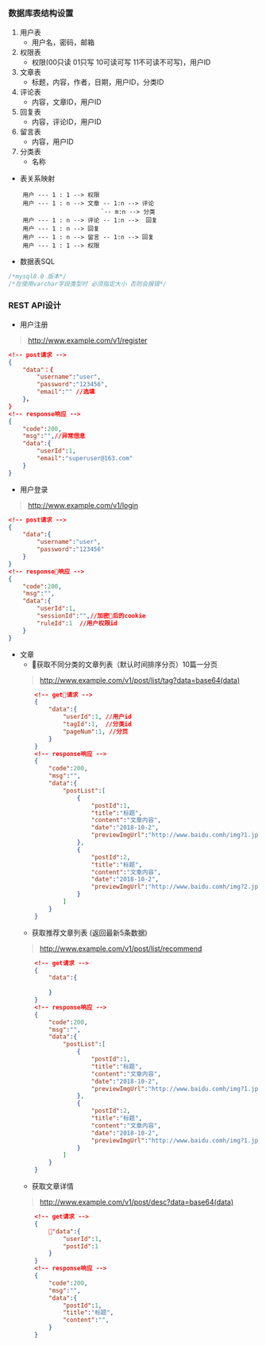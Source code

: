 ## 
### 数据库表结构设置
1. 用户表
    - 用户名，密码，邮箱
2. 权限表
    - 权限(00只读  01只写 10可读可写 11不可读不可写)，用户ID
3. 文章表
    - 标题，内容，作者，日期，用户ID，分类ID
4. 评论表
    - 内容，文章ID，用户ID
5. 回复表
    - 内容，评论ID，用户ID
6. 留言表
    - 内容，用户ID
7. 分类表
    - 名称
* 表关系映射
```
    用户 --- 1 : 1 --> 权限
    用户 --- 1 : n --> 文章 -- 1:n --> 评论 
                          `-- m:n --> 分类
    用户 --- 1 : n --> 评论 -- 1:n -->  回复
    用户 --- 1 : n --> 回复 
    用户 --- 1 : n --> 留言 -- 1:n --> 回复
    用户 --- 1 : 1 --> 权限
```
* 数据表SQL
```sql
/*mysql8.0 版本*/
/*在使用varchar字段类型时 必须指定大小 否则会报错*/

```
### REST API设计
- 用户注册
> http://www.example.com/v1/register
```json
<!-- post请求 -->
{   
    "data"：{
        "username":"user",
        "password":"123456",
        "email":"" //选填
    }，
}
<!-- response响应 -->
{
    "code":200,
    "msg":"",//异常信息
    "data":{
        "userId":1,
        "email":"superuser@163.com"
    }
}
```
- 用户登录
> http://www.example.com/v1/login
```json
<!-- post请求 -->
{   
    "data":{
        "username":"user",
        "password":"123456"
    }
}
<!-- response响应 -->
{
    "code":200,
    "msg":"",
    "data":{
        "userId":1,
        "sessionId":"",//加密后的cookie
        "ruleId":1  //用户权限id
    }
}
```
- 文章
    - 获取不同分类的文章列表（默认时间排序分页）10篇一分页
    > http://www.example.com/v1/post/list/tag?data=base64(data)
    ```json
        <!-- get请求 -->
        {
            "data":{
                "userId":1, //用户id
                "tagId":1,  //分类id
                "pageNum":1, //分页
            }
        }
        <!-- response响应 -->
        {
            "code":200,
            "msg":"",
            "data":{
                "postList":[
                    {
                        "postId":1,
                        "title":"标题",
                        "content":"文章内容",
                        "date":"2018-10-2",
                        "previewImgUrl":"http://www.baidu.comh/img?1.jpg",
                    },
                    {
                        "postId":2,
                        "title":"标题",
                        "content":"文章内容",
                        "date":"2018-10-2",
                        "previewImgUrl":"http://www.baidu.comh/img?2.jpg",
                    }
                ]
            }
        }
    ```
    - 获取推荐文章列表 (返回最新5条数据)
    > http://www.example.com/v1/post/list/recommend
    ```json
        <!-- get请求 -->
        {
            "data":{
                
            }
        }
        <!-- response响应 -->
        {
            "code":200,
            "msg":"",
            "data":{
                "postList":[
                    {
                        "postId":1,
                        "title":"标题",
                        "content":"文章内容",
                        "date":"2018-10-2",
                        "previewImgUrl":"http://www.baidu.comh/img?1.jpg",
                    },
                    {
                        "postId":2,
                        "title":"标题",
                        "content":"文章内容",
                        "date":"2018-10-2",
                        "previewImgUrl":"http://www.baidu.comh/img?1.jpg",
                    }
                ]
            }
        }
    ```
    - 获取文章详情
    > http://www.example.com/v1/post/desc?data=base64(data)
    ```json
        <!-- get请求 -->
        {
            "data":{
                "userId":1,
                "postId":1
            }
        }
        <!-- response响应 -->
        {
            "code":200,
            "msg":"",
            "data":{
                "postId":1,
                "title":"标题",
                "content":"",
            }
        }
    ```